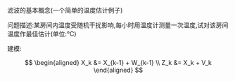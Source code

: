 
滤波的基本概念(一个简单的温度估计例子)

问题描述:某房间内温度受随机干扰影响,每小时用温度计测量一次温度,试对该房间温度作最佳估计(单位:°C)

建模:

$$
\begin{aligned}
  X_k &= X_{k-1} + W_{k-1} \\
  Z_k &= X_k + V_k
\end{aligned}
$$